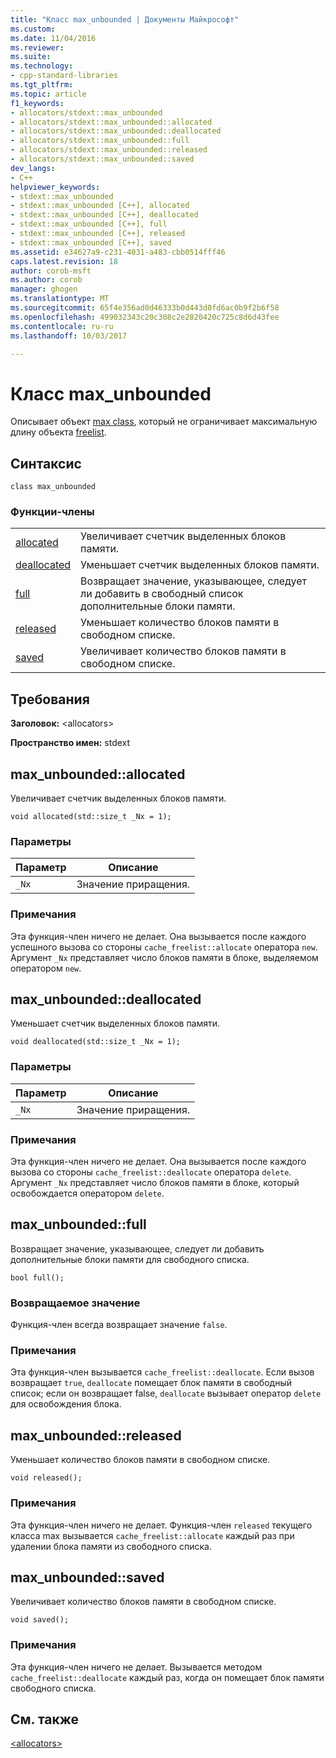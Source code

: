 ```yaml
---
title: "Класс max_unbounded | Документы Майкрософт"
ms.custom: 
ms.date: 11/04/2016
ms.reviewer: 
ms.suite: 
ms.technology:
- cpp-standard-libraries
ms.tgt_pltfrm: 
ms.topic: article
f1_keywords:
- allocators/stdext::max_unbounded
- allocators/stdext::max_unbounded::allocated
- allocators/stdext::max_unbounded::deallocated
- allocators/stdext::max_unbounded::full
- allocators/stdext::max_unbounded::released
- allocators/stdext::max_unbounded::saved
dev_langs:
- C++
helpviewer_keywords:
- stdext::max_unbounded
- stdext::max_unbounded [C++], allocated
- stdext::max_unbounded [C++], deallocated
- stdext::max_unbounded [C++], full
- stdext::max_unbounded [C++], released
- stdext::max_unbounded [C++], saved
ms.assetid: e34627a9-c231-4031-a483-cbb0514fff46
caps.latest.revision: 18
author: corob-msft
ms.author: corob
manager: ghogen
ms.translationtype: MT
ms.sourcegitcommit: 65f4e356ad0d46333b0d443d0fd6ac0b9f2b6f58
ms.openlocfilehash: 499032343c20c308c2e2820420c725c8d6d43fee
ms.contentlocale: ru-ru
ms.lasthandoff: 10/03/2017

---
```

# <a name="maxunbounded-class"></a>Класс max_unbounded
Описывает объект [max class](../standard-library/allocators-header.md), который не ограничивает максимальную длину объекта [freelist](../standard-library/freelist-class.md).  
  
## <a name="syntax"></a>Синтаксис  
  
```
class max_unbounded
```  
  
### <a name="member-functions"></a>Функции-члены  
  
|||  
|-|-|  
|[allocated](#allocated)|Увеличивает счетчик выделенных блоков памяти.|  
|[deallocated](#deallocated)|Уменьшает счетчик выделенных блоков памяти.|  
|[full](#full)|Возвращает значение, указывающее, следует ли добавить в свободный список дополнительные блоки памяти.|  
|[released](#released)|Уменьшает количество блоков памяти в свободном списке.|  
|[saved](#saved)|Увеличивает количество блоков памяти в свободном списке.|  
  
## <a name="requirements"></a>Требования  
 **Заголовок:** \<allocators>  
  
 **Пространство имен:** stdext  
  
##  <a name="allocated"></a>  max_unbounded::allocated  
 Увеличивает счетчик выделенных блоков памяти.  
  
```
void allocated(std::size_t _Nx = 1);
```  
  
### <a name="parameters"></a>Параметры  
  
|Параметр|Описание|  
|---------------|-----------------|  
|`_Nx`|Значение приращения.|  
  
### <a name="remarks"></a>Примечания  
 Эта функция-член ничего не делает. Она вызывается после каждого успешного вызова со стороны `cache_freelist::allocate` оператора `new`. Аргумент `_Nx` представляет число блоков памяти в блоке, выделяемом оператором `new`.  
  
##  <a name="deallocated"></a>  max_unbounded::deallocated  
 Уменьшает счетчик выделенных блоков памяти.  
  
```
void deallocated(std::size_t _Nx = 1);
```  
  
### <a name="parameters"></a>Параметры  
  
|Параметр|Описание|  
|---------------|-----------------|  
|`_Nx`|Значение приращения.|  
  
### <a name="remarks"></a>Примечания  
 Эта функция-член ничего не делает. Она вызывается после каждого вызова со стороны `cache_freelist::deallocate` оператора `delete`. Аргумент `_Nx` представляет число блоков памяти в блоке, который освобождается оператором `delete`.  
  
##  <a name="full"></a>  max_unbounded::full  
 Возвращает значение, указывающее, следует ли добавить дополнительные блоки памяти для свободного списка.  
  
```
bool full();
```  
  
### <a name="return-value"></a>Возвращаемое значение  
 Функция-член всегда возвращает значение `false`.  
  
### <a name="remarks"></a>Примечания  
 Эта функция-член вызывается `cache_freelist::deallocate`. Если вызов возвращает `true`, `deallocate` помещает блок памяти в свободный список; если он возвращает false, `deallocate` вызывает оператор `delete` для освобождения блока.  
  
##  <a name="released"></a>  max_unbounded::released  
 Уменьшает количество блоков памяти в свободном списке.  
  
```
void released();
```  
  
### <a name="remarks"></a>Примечания  
 Эта функция-член ничего не делает. Функция-член `released` текущего класса max вызывается `cache_freelist::allocate` каждый раз при удалении блока памяти из свободного списка.  
  
##  <a name="saved"></a>  max_unbounded::saved  
 Увеличивает количество блоков памяти в свободном списке.  
  
```
void saved();
```  
  
### <a name="remarks"></a>Примечания  
 Эта функция-член ничего не делает. Вызывается методом `cache_freelist::deallocate` каждый раз, когда он помещает блок памяти свободного списка.  
  
## <a name="see-also"></a>См. также  
 [\<allocators>](../standard-library/allocators-header.md)




